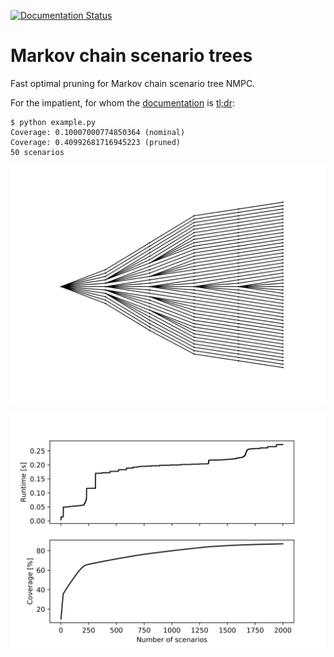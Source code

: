 [![Documentation Status](https://readthedocs.org/projects/markov-chain-scenario-trees/badge/?version=latest)](https://markov-chain-scenario-trees.readthedocs.io/en/latest/?badge=latest)

# Markov chain scenario trees
Fast optimal pruning for Markov chain scenario tree NMPC.

For the impatient, for whom the [documentation](https://markov-chain-scenario-trees.readthedocs.io) is [tl;dr](https://www.urbandictionary.com/define.php?term=tl%3Bdr):

```
$ python example.py
Coverage: 0.10007000774850364 (nominal)
Coverage: 0.40992681716945223 (pruned)
50 scenarios
```

![Optimally pruned scenario tree](figures/optimally-pruned-tree.svg)

![Runtime and probability coverage](figures/coverage.svg)


